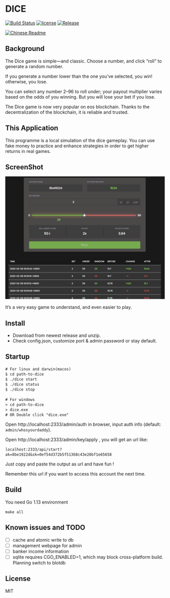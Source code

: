 # DICE

[![Build Status](https://travis-ci.org/liujj/dice.svg?branch=master)](https://travis-ci.org/liujj/dice)
[![license](https://img.shields.io/github/license/mashape/apistatus.svg?maxAge=2592000)](https://github.com/liujj/dice/blob/master/LICENSE)
[![Release](https://img.shields.io/github/release/liujj/dice.svg?label=Release)](https://github.com/liujj/dice/releases)

[![Chinese Readme](https://img.shields.io/badge/🌎-中文-red.svg)](README-zh.md) 

## Background

The Dice game is simple—and classic. Choose a number, and click “roll” to generate a random number.

If you generate a number lower than the one you’ve selected, you win! otherwise, you lose.

You can select any number 2–96 to roll under; your payout multiplier varies based on the odds of you winning. But you will lose your bet if you lose.

The Dice game is now very popular on eos blockchain. Thanks to the decentralization of the blockchain, it is reliable and trusted.

## This Application

This programme is a local simulation of the dice gameplay. You can use fake money to practice and enhance strategies in order to get higher returns in real games.

## ScreenShot

![ScreenShot](screenshot.png)

It’s a very easy game to understand, and even easier to play.

## Install

* Download from newest release and unzip.
* Check config.json, customize port & admin password or stay default.

## Startup

    # For linux and darwin(macos)
    $ cd path-to-dice
    $ ./dice start
    $ ./dice status
    $ ./dice stop
    
    # For windows
    > cd path-to-dice
    > dice.exe
    # OR Double click "dice.exe"

Open http://localhost:2333/admin/auth in browser, input auth info (default: `admin/whosyourdaddy`).

Open http://localhost:2333/admin/key/apply , you will get an url like: 

    localhost:2333/api/start?ak=8be1922d&sk=0ef54d372b5f51368c43e20bf1e65658    

Just copy and paste the output as url and have fun !

Remember this url if you want to access this account the next time.

## Build

You need Go 1.13 environment

    make all

## Known issues and TODO

- [ ] cache and atomic write to db
- [ ] management webpage for admin
- [ ] banker income information
- [ ] sqlite requires CGO_ENABLED=1, which may block cross-platform build. Planning switch to blotdb

## License

MIT
